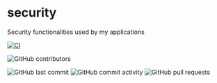 # security

Security functionalities used by my applications

[![CI](https://github.com/magikabdul/cholewa-security/actions/workflows/CI.yml/badge.svg)](https://github.com/magikabdul/cholewa-security/actions/workflows/CI.yml)

![GitHub contributors](https://img.shields.io/github/contributors/magikabdul/cholewa-security?style=plastic)

![GitHub last commit](https://img.shields.io/github/last-commit/magikabdul/cholewa-security?style=plastic)
![GitHub commit activity](https://img.shields.io/github/commit-activity/m/magikabdul/cholewa-security?style=plastic)
![GitHub pull requests](https://img.shields.io/github/issues-pr-raw/magikabdul/cholewa-security?style=plastic)
